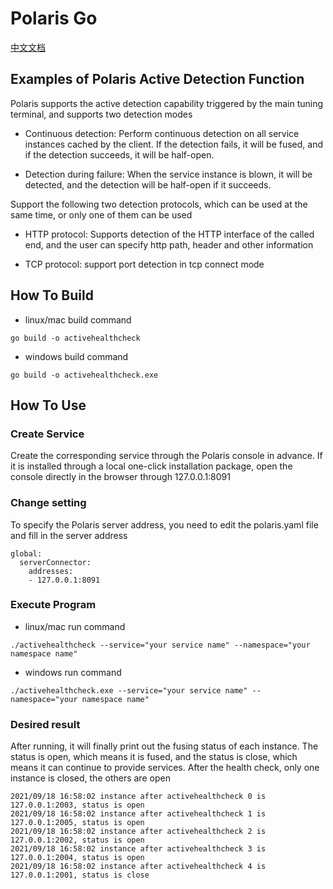 # Polaris Go

[中文文档](./README-zh.md)

## Examples of Polaris Active Detection Function

Polaris supports the active detection capability triggered by the main tuning terminal, and supports two detection modes

- Continuous detection: Perform continuous detection on all service instances cached by the client. If the detection fails, it will be fused, and if the detection succeeds, it will be half-open.

- Detection during failure: When the service instance is blown, it will be detected, and the detection will be half-open if it succeeds.

Support the following two detection protocols, which can be used at the same time, or only one of them can be used

- HTTP protocol: Supports detection of the HTTP interface of the called end, and the user can specify http path, header and other information

- TCP protocol: support port detection in tcp connect mode 

## How To Build

- linux/mac build command
```
go build -o activehealthcheck
```
- windows build command
```
go build -o activehealthcheck.exe
```

## How To Use

### Create Service

Create the corresponding service through the Polaris console in advance. If it is installed through a local one-click installation package, open the console directly in the browser through 127.0.0.1:8091

### Change setting

To specify the Polaris server address, you need to edit the polaris.yaml file and fill in the server address

```
global:
  serverConnector:
    addresses:
    - 127.0.0.1:8091
```

### Execute Program

- linux/mac run command
```
./activehealthcheck --service="your service name" --namespace="your namespace name"
```

- windows run command
```
./activehealthcheck.exe --service="your service name" --namespace="your namespace name"
```

### Desired result

After running, it will finally print out the fusing status of each instance. The status is open, which means it is fused, and the status is close, which means it can continue to provide services.
After the health check, only one instance is closed, the others are open 

```
2021/09/18 16:58:02 instance after activehealthcheck 0 is 127.0.0.1:2003, status is open
2021/09/18 16:58:02 instance after activehealthcheck 1 is 127.0.0.1:2005, status is open
2021/09/18 16:58:02 instance after activehealthcheck 2 is 127.0.0.1:2002, status is open
2021/09/18 16:58:02 instance after activehealthcheck 3 is 127.0.0.1:2004, status is open
2021/09/18 16:58:02 instance after activehealthcheck 4 is 127.0.0.1:2001, status is close
```